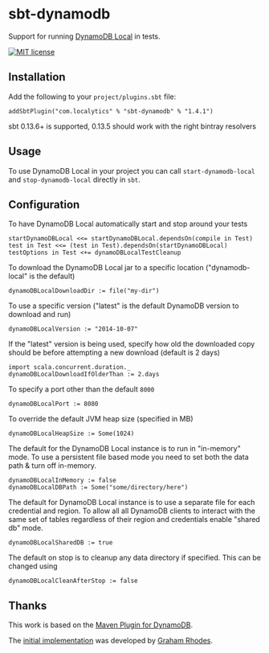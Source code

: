 sbt-dynamodb
===============

Support for running [DynamoDB Local](http://docs.aws.amazon.com/amazondynamodb/latest/developerguide/Tools.html) in tests.

[![MIT license](https://img.shields.io/badge/license-MIT%20License-blue.svg)](LICENSE) 

Installation
------------
Add the following to your `project/plugins.sbt` file:

```
addSbtPlugin("com.localytics" % "sbt-dynamodb" % "1.4.1")
```

sbt 0.13.6+ is supported, 0.13.5 should work with the right bintray resolvers

Usage
-----

To use DynamoDB Local in your project you can call `start-dynamodb-local` and `stop-dynamodb-local` directly in `sbt`.

Configuration
-------------

To have DynamoDB Local automatically start and stop around your tests

```
startDynamoDBLocal <<= startDynamoDBLocal.dependsOn(compile in Test)
test in Test <<= (test in Test).dependsOn(startDynamoDBLocal)
testOptions in Test <+= dynamoDBLocalTestCleanup
```

To download the DynamoDB Local jar to a specific location ("dynamodb-local" is the default)

```
dynamoDBLocalDownloadDir := file("my-dir")
```

To use a specific version ("latest" is the default DynamoDB version to download and run)

```
dynamoDBLocalVersion := "2014-10-07"
```

If the "latest" version is being used, specify how old the downloaded copy should be before attempting a new download (default is 2 days)

```
import scala.concurrent.duration._
dynamoDBLocalDownloadIfOlderThan := 2.days
```

To specify a port other than the default `8000`

```
dynamoDBLocalPort := 8080
```

To override the default JVM heap size (specified in MB)

```
dynamoDBLocalHeapSize := Some(1024)
```

The default for the DynamoDB Local instance is to run in "in-memory" mode. To use a persistent file based mode you need to set both the data path & turn off in-memory.

```
dynamoDBLocalInMemory := false
dynamoDBLocalDBPath := Some("some/directory/here")
```

The default for DynamoDB Local instance is to use a separate file for each credential and region. To allow all all DynamoDB clients to interact with the same set of tables regardless of their region and credentials enable "shared db" mode.

```
dynamoDBLocalSharedDB := true
```

The default on stop is to cleanup any data directory if specified. This can be changed using

```
dynamoDBLocalCleanAfterStop := false
```

Thanks
-----

This work is based on the [Maven Plugin for DynamoDB](https://github.com/jcabi/jcabi-dynamodb-maven-plugin).

The [initial implementation](https://github.com/grahamar/sbt-dynamodb) was developed by [Graham Rhodes](https://github.com/grahamar). 
